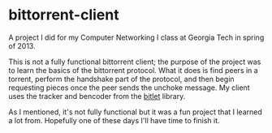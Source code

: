 bittorrent-client
=================

A project I did for my Computer Networking I class at Georgia Tech in spring of 2013.

This is not a fully functional bittorrent client; the purpose of the project was to learn the basics of the bittorrent protocol. What it does is find peers in a torrent, perform the handshake part of the protocol, and then begin requesting pieces once the peer sends the unchoke message. My client uses the tracker and bencoder from the [bitlet](https://github.com/bitletorg/bitlet) library.

As I mentioned, it's not fully functional but it was a fun project that I learned a lot from. Hopefully one of these days I'll have time to finish it.
